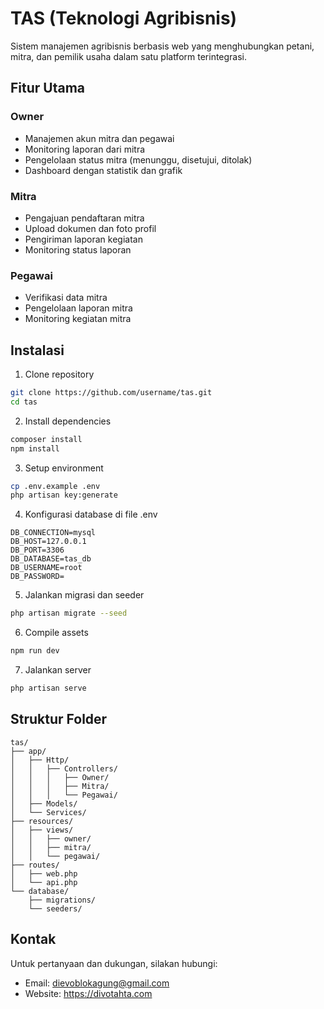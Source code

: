 # TAS (Teknologi Agribisnis)

Sistem manajemen agribisnis berbasis web yang menghubungkan petani, mitra, dan pemilik usaha dalam satu platform terintegrasi.

## Fitur Utama

### Owner
- Manajemen akun mitra dan pegawai
- Monitoring laporan dari mitra
- Pengelolaan status mitra (menunggu, disetujui, ditolak)
- Dashboard dengan statistik dan grafik

### Mitra
- Pengajuan pendaftaran mitra
- Upload dokumen dan foto profil
- Pengiriman laporan kegiatan
- Monitoring status laporan

### Pegawai
- Verifikasi data mitra
- Pengelolaan laporan mitra
- Monitoring kegiatan mitra


## Instalasi

1. Clone repository
```bash
git clone https://github.com/username/tas.git
cd tas
```

2. Install dependencies
```bash
composer install
npm install
```

3. Setup environment
```bash
cp .env.example .env
php artisan key:generate
```

4. Konfigurasi database di file .env
```
DB_CONNECTION=mysql
DB_HOST=127.0.0.1
DB_PORT=3306
DB_DATABASE=tas_db
DB_USERNAME=root
DB_PASSWORD=
```

5. Jalankan migrasi dan seeder
```bash
php artisan migrate --seed
```

6. Compile assets
```bash
npm run dev
```

7. Jalankan server
```bash
php artisan serve
```

## Struktur Folder

```
tas/
├── app/
│   ├── Http/
│   │   ├── Controllers/
│   │   │   ├── Owner/
│   │   │   ├── Mitra/
│   │   │   └── Pegawai/
│   ├── Models/
│   └── Services/
├── resources/
│   ├── views/
│   │   ├── owner/
│   │   ├── mitra/
│   │   └── pegawai/
├── routes/
│   ├── web.php
│   └── api.php
└── database/
    ├── migrations/
    └── seeders/
```

## Kontak

Untuk pertanyaan dan dukungan, silakan hubungi:
- Email: dievoblokagung@gmail.com
- Website: https://divotahta.com
